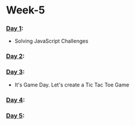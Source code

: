 # Week-5

### [Day 1](https://github.com/freecodingbootcamp/Week-5/tree/master/Day-1):

- Solving JavaScript Challenges

### [Day 2](https://github.com/freecodingbootcamp/Week-5/tree/master/Day-2):

### [Day 3](https://github.com/freecodingbootcamp/Week-5/tree/master/Day-3):

- It's Game Day. Let's create a Tic Tac Toe Game

### [Day 4](https://github.com/freecodingbootcamp/Week-5/tree/master/Day-4):

### [Day 5](https://github.com/freecodingbootcamp/Week-5/tree/master/Day-5):
